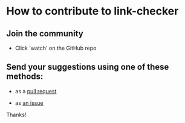 # How to contribute to link-checker

## Join the community

- Click 'watch' on the GitHub repo

## Send your suggestions using one of these methods:

- as a [pull request](https://github.com/yaleman/link-checker/pulls)

- as [an issue](https://github.com/yaleman/link-checker/issues/new)

Thanks!